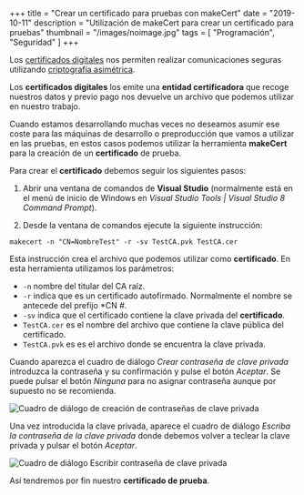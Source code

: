 +++
title = "Crear un certificado para pruebas con makeCert"
date = "2019-10-11"
description = "Utilización de makeCert para crear un certificado para pruebas"
thumbnail = "/images/noimage.jpg"
tags = [ "Programación", "Seguridad" ]
+++

Los [certificados digitales](/blog/articles/seguridad/certificados-digitales/certificados-digitales) nos permiten realizar
comunicaciones seguras utilizando [criptografía asimétrica](/blog/articles/seguridad/clave-publica/clave-publica).
	
Los **certificados digitales** los emite una **entidad certificadora** que recoge nuestros datos y previo pago
nos devuelve un archivo que podemos utilizar en nuestro trabajo.
	
Cuando estamos desarrollando muchas veces no deseamos asumir ese coste para las máquinas de desarrollo o preproducción
que vamos a utilizar en las pruebas, en estos casos podemos utilizar la herramienta **makeCert** para la creación de 
un **certificado** de prueba.
	
Para crear el **certificado** debemos seguir los siguientes pasos:

1. Abrir una ventana de comandos de **Visual Studio** (normalmente está en el menú de inicio de Windows en 
*Visual Studio Tools | Visual Studio 8 Command Prompt*).
		
2. Desde la ventana de comandos ejecute la siguiente instrucción:

```
makecert -n "CN=NombreTest" -r -sv TestCA.pvk TestCA.cer
```

Esta instrucción crea el archivo que podemos utilizar como **certificado**. En esta herramienta
utilizamos los parámetros:

* `-n` nombre del titular del CA raíz.
* `-r` indica que es un certificado autofirmado. Normalmente el nombre se antecede del prefijo *CN #.
* `-sv` indica que el certificado contiene la clave privada del **certificado**.
* `TestCA.cer` es el nombre del archivo que contiene la clave pública del certificado.
* `TestCA.pvk` es es el archivo donde se encuentra la clave privada.
			
Cuando aparezca el cuadro de diálogo *Crear contraseña de clave privada* introduzca la contraseña y su
confirmación y pulse el botón *Aceptar*. Se puede pulsar el botón *Ninguna* para no asignar 
contraseña aunque por supuesto no se recomienda.

![Cuadro de diálogo de creación de contraseñas de clave privada](/blog/articles/seguridad/crear-un-certificado-para-pruebas/crear-contrasena-de-clave-privada.jpg "Cuadro de diálogo de creación de contraseñas de clave privada")
				 
Una vez introducida la clave privada, aparece el cuadro de diálogo *Escriba la contraseña de la clave
privada* donde debemos volver a teclear la clave privada y pulsar el botón *Aceptar*.

![Cuadro de diálogo Escribir contraseña de clave privada](/blog/articles/seguridad/crear-un-certificado-para-pruebas/escribir-contrasena-de-clave-privada.jpg "Cuadro de diálogo Escribir contraseña de clave privada")

Así tendremos por fin nuestro **certificado de prueba**.